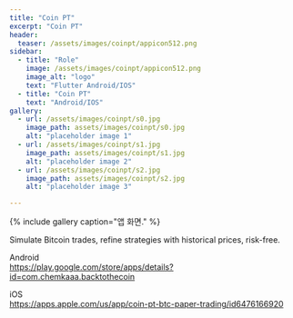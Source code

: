 ```yaml
---
title: "Coin PT"
excerpt: "Coin PT"
header:
  teaser: /assets/images/coinpt/appicon512.png
sidebar:
  - title: "Role"
    image: /assets/images/coinpt/appicon512.png
    image_alt: "logo"
    text: "Flutter Android/IOS"
  - title: "Coin PT"
    text: "Android/IOS"
gallery:
  - url: /assets/images/coinpt/s0.jpg
    image_path: assets/images/coinpt/s0.jpg
    alt: "placeholder image 1"
  - url: /assets/images/coinpt/s1.jpg
    image_path: assets/images/coinpt/s1.jpg
    alt: "placeholder image 2"
  - url: /assets/images/coinpt/s2.jpg
    image_path: assets/images/coinpt/s2.jpg
    alt: "placeholder image 3"

---
```


{% include gallery caption="앱 화면." %}

Simulate Bitcoin trades, refine strategies with historical prices, risk-free.

  Android  
  <https://play.google.com/store/apps/details?id=com.chemkaaa.backtothecoin>  
    
  iOS  
  <https://apps.apple.com/us/app/coin-pt-btc-paper-trading/id6476166920>
